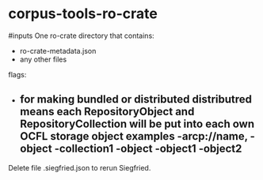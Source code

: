 # corpus-tools-ro-crate


#inputs
One ro-crate directory that contains: 
- ro-crate-metadata.json
- any other files

flags:
- for making bundled or distributed
distributred means each RepositoryObject and RepositoryCollection will be put into each own OCFL storage object
examples
-arcp://name,<namespace>
  -__object__
  -collection1
    -__object__
    -object1
    -object2
  -

Delete file .siegfried.json to rerun Siegfried.